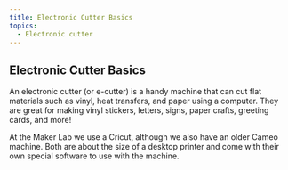 ```yaml
---
title: Electronic Cutter Basics
topics:
  - Electronic cutter
---
```


## Electronic Cutter Basics

An electronic cutter (or e-cutter) is a handy machine that can cut flat materials such as vinyl, heat transfers, and paper using a computer. They are great for making vinyl stickers, letters, signs, paper crafts, greeting cards, and more\!

At the Maker Lab we use a Cricut, although we also have an older Cameo machine. Both are about the size of a desktop printer and come with their own special software to use with the machine.

&nbsp;